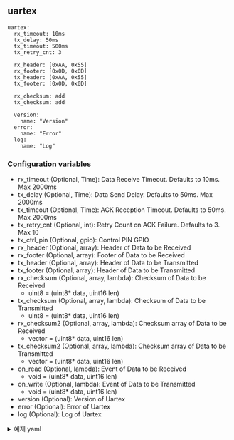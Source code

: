 ## uartex
```
uartex:
  rx_timeout: 10ms
  tx_delay: 50ms
  tx_timeout: 500ms
  tx_retry_cnt: 3

  rx_header: [0xAA, 0x55]
  rx_footer: [0x0D, 0x0D]
  tx_header: [0xAA, 0x55]
  tx_footer: [0x0D, 0x0D]

  rx_checksum: add
  tx_checksum: add

  version:
    name: "Version"
  error:
    name: "Error"
  log:
    name: "Log"
```
### Configuration variables
- rx_timeout (Optional, Time): Data Receive Timeout. Defaults to 10ms. Max 2000ms
- tx_delay (Optional, Time): Data Send Delay. Defaults to 50ms. Max 2000ms
- tx_timeout (Optional, Time): ACK Reception Timeout. Defaults to 50ms. Max 2000ms
- tx_retry_cnt (Optional, int): Retry Count on ACK Failure. Defaults to 3. Max 10
- tx_ctrl_pin (Optional, gpio): Control PIN GPIO
- rx_header (Optional, array): Header of Data to be Received
- rx_footer (Optional, array): Footer of Data to be Received
- tx_header (Optional, array): Header of Data to be Transmitted
- tx_footer (Optional, array): Header of Data to be Transmitted
- rx_checksum (Optional, array, lambda): Checksum of Data to be Received
  - uint8 = (uint8* data, uint16 len)
- tx_checksum (Optional, array, lambda): Checksum of Data to be Transmitted
  - uint8 = (uint8* data, uint16 len)
- rx_checksum2 (Optional, array, lambda): Checksum array of Data to be Received
  - vector<uint8> = (uint8* data, uint16 len)
- tx_checksum2 (Optional, array, lambda): Checksum array of Data to be Transmitted
  - vector<uint8> = (uint8* data, uint16 len)
- on_read (Optional, lambda): Event of Data to be Received
  - void = (uint8* data, uint16 len)
- on_write (Optional, lambda): Event of Data to be Transmitted
  - void = (uint8* data, uint16 len)
- version (Optional): Version of Uartex
- error (Optional): Error of Uartex
- log (Optional): Log of Uartex

<details>
    <summary>예제 yaml</summary>
    
    external_components:
      - source: github://eigger/espcomponents/releases/latest
        components: [ uartex ]
        refresh: always
    
    uart:
      baud_rate: 9600
      data_bits: 8
      parity: NONE
      stop_bits: 1
      rx_pin: GPIO32
      tx_pin: GPIO26
      debug:
    
    uartex:
      rx_timeout: 10ms    #해당시간안에 수신되는 데이터를 하나의 데이터로 처리
      tx_delay: 50ms      #데이터 수신후 설정된 시간후 명령 전송
      tx_timeout: 50ms    #명렁 전송후 ACK 응답까지 대기 시간
      tx_retry_cnt: 3     #ACK수신까지 명려어 재전송
      
      rx_header: [0xFE]   #수신 시작문자
      rx_footer: [0xEE]   #수신 끝문자
      tx_header: [0xFE]   #송신 시작문자
      tx_footer: [0xEE]   #송신 끝문자
      #rx_checksum: add
      #tx_checksum: add
      #rx_checksum2: add
      #tx_checksum2: add
      # rx_checksum: !lambda |-
      #   // @param: const uint8_t *data, const unsigned short len
      #   // @return: uint8_t
      #   uint8_t crc = 0x00;
      #   for(int i=0; i<len; i++)
      #     crc += data[i];
      #   return crc;
      # rx_checksum2: !lambda |-
      #   // @param: const uint8_t *data, const unsigned short len
      #   // @return: std::vector<uint8_t>
      #   uint16_t crc = 0x00;
      #   for(int i=0; i<len; i++)
      #     crc += data[i];
      #   return { crc >> 8, crc & 0xFF };      
      # tx_checksum: !lambda |-
      #   // @param: const uint8_t *data, const unsigned short len
      #   // @return: uint8_t
      #   uint8_t crc = 0x00;
      #   for(int i=0; i<len; i++)
      #     crc += data[i];
      #   return crc;
      # tx_checksum2: !lambda |-
      #   // @param: const uint8_t *data, const unsigned short len
      #   // @return: std::vector<uint8_t>
      #   uint16_t crc = 0x00;
      #   for(int i=0; i<len; i++)
      #     crc += data[i];
      #   return { crc >> 8, crc & 0xFF };
      
    # 0xFE 0x06 0x01 0x?? 0x?? ack e=0xEE  
    text_sensor:
      - platform: uartex
        name: TextSensor1
        state: [0x06, 0x01]
        lambda: |-
          // @param: const uint8_t *data, const unsigned short len
          // @return: const char*
          {
            String str = "데이터: ";
            for(int i = 0; i < len; i++)
            {
              str += String(data[i], HEX);
            }
            return str.c_str();
          }
    
      
    # offset                0    1    2    3    
    # state_on:     0xFE 0x07 0x01 0x01 0x01  ack 0xEE
    # state_off:    0xFE 0x07 0x01 0x00 0x01  ack 0xEE
    # speed low:    0xFE 0x07 0x01 0x01 0x01  ack 0xEE
    # speed mid:    0xFE 0x07 0x01 0x01 0x02  ack 0xEE
    # speed high:   0xFE 0x07 0x01 0x01 0x03  ack 0xEE
    fan:
      - platform: uartex
        name: "Fan1"
        state: [0x07, 0x01]
        state_on:
          offset: 2
          data: [0x01]
        state_off:
          offset: 2
          data: [0x00]
        command_on:
          data: [0x07, 0x01, 0x01]
          ack: [0x07, 0x01]
        command_off:
          data: [0x07, 0x01, 0x00]
          ack: [0x07, 0x01]
        command_speed: !lambda |-
          // @param: const float x
          return {
                    {0x07, 0x01, 0x01, (uint8_t)x},
                    {0x07, 0x01}
                 };
        state_speed: !lambda |-
          // @param: const uint8_t *data, const unsigned short len
          // @return: const float
          {
            return data[3];
          }
    
    
    
    # offset                0    1    2        
    # state_on:     0xFE 0x08 0x01 0x01  ack 0xEE
    # state_off:    0xFE 0x08 0x01 0x00  ack 0xEE
    switch:
      - platform: uartex
        name: "Switch1"
        state: [0x08, 0x01]
        state_on:
          offset: 2
          data: [0x01]
        state_off:
          offset: 2
          data: [0x00]
        command_on:
          data: [0x08, 0x01, 0x01]
          ack: [0x08, 0x01]
        command_off:
          data: [0x08, 0x01, 0x00]
          ack: [0x08, 0x01]
      
    # offset                0    1    2        
    # state_on:     0xFE 0x09 0x01 0x01  ack 0xEE
    # state_off:    0xFE 0x09 0x01 0x00  ack 0xEE  
    binary_sensor:
      - platform: uartex
        name: Binary_Sensor1
        state: [0x09, 0x01]
        state_on:
          offset: 2
          data: [0x01]
        state_off:
          offset: 2
          data: [0x00]
    
    # offset                    0    1    2        
    # state_number:     0xFE 0x08 0x01 0x0A  ack 0xEE
    #                                  = 10
    sensor:
      - platform: uartex
        name: Sensor1
        state: [0x0A, 0x01]
        state_number:
          offset: 2
          length: 1
          precision: 0
    
    # offset                0    1    2        
    # state_on:     0xFE 0x0B 0x01 0x01  ack 0xEE
    # state_off:    0xFE 0x0B 0x01 0x00  ack 0xEE  
    light:
      - platform: uartex
        name: "Light1"
        state: [0x0B, 0x01]
        state_on:
          offset: 2
          data: [0x01]
        state_off:
          offset: 2
          data: [0x00]
        command_on:
          data: [0x0B, 0x01, 0x01]
          ack: [0x0B, 0x01]
        command_off:
          data: [0x0B, 0x01, 0x00]
          ack: [0x0B, 0x01]
    
    climate:
      - platform: uartex
        name: "Climate2"
        visual:
          min_temperature: 5 °C
          max_temperature: 30 °C
          temperature_step: 1 °C
        state: [0x0C, 0x01]
        state_temperature_current:
          offset: 4
          length: 1
          precision: 0
        state_temperature_target:
          offset: 3
          length: 1
          precision: 0
        state_off:
          offset: 2
          data: [0x01]
        state_cool:
          offset: 2
          data: [0x00]
        command_off: 
          data: [0x0C, 0x01, 0x00]
          ack: [0x0C, 0x01]
        command_cool:
          data: [0x0C, 0x01, 0x01]
          ack: [0x0C, 0x01]
        command_temperature: !lambda |-
          // @param: const float x
          return {
                    {0x0C, 0x01, 0x01, (uint8_t)x},
                    {0x0C, 0x01}
                 };
      - platform: uartex
        name: "Climate1"
        visual:
          min_temperature: 5 °C
          max_temperature: 30 °C
          temperature_step: 1 °C
        state: [0x0C, 0x01]
        state_temperature_current:
          offset: 4
          length: 1
          precision: 0
        state_temperature_target:
          offset: 3
          length: 1
          precision: 0
        state_off:
          offset: 2
          data: [0x01]
        state_heat:
          offset: 2
          data: [0x00]
        command_off: 
          data: [0x0C, 0x01, 0x00]
          ack: [0x0C, 0x01]
        command_heat:
          data: [0x0C, 0x01, 0x01]
          ack: [0x0C, 0x01]
        command_temperature: !lambda |-
          // @param: const float x
          return {
                    {0x0C, 0x01, 0x01, (uint8_t)x},
                    {0x0C, 0x01}
                 };
    
    button:
      - platform: uartex
        name: "Button1"
        icon: "mdi:elevator"
        command_on: 
          data: [0x0D, 0x01, 0x01]
          ack: [0x0D, 0x01]
    
    lock:
      - platform: uartex
        name: "Lock1"
        state: [0x0E, 0x01]
        state_locked:
          offset: 2
          data: [0x01]
        state_unlocked:
          offset: 2
          data: [0x00]
        state_locking:
          offset: 2
          data: [0x02]
        state_unlocking:
          offset: 2
          data: [0x03]
        state_jammed:
          offset: 2
          data: [0x04]
        command_lock:
          data: [0x0E, 0x01, 0x01]
          ack: [0x0E, 0x01]
        command_unlock:
          data: [0x0E, 0x01, 0x00]
          ack: [0x0E, 0x01]
    
    number:
      - platform: uartex
        name: "Number1"
        state: [0x0F, 0x01]
        max_value: 10
        min_value: 1
        step: 1
        state_number:
          offset: 2
          length: 1
          precision: 0
        command_number: !lambda |-
          // @param: const float x
          return {
                    {0x0F, 0x01, 0x01, (uint8_t)x},
                    {0x0F, 0x01}
                 };
</details>


